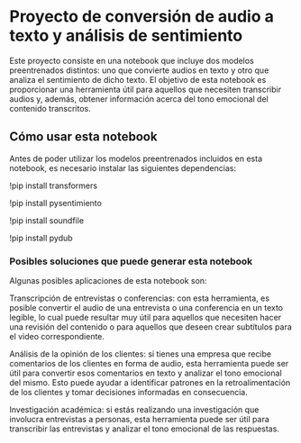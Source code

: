 # Proyecto de conversión de audio a texto y análisis de sentimiento

Este proyecto consiste en una notebook que incluye dos modelos preentrenados distintos: uno que convierte audios en texto y otro que analiza el sentimiento de dicho texto.
El objetivo de esta notebook es proporcionar una herramienta útil para aquellos que necesiten transcribir audios y, además, obtener información acerca del tono emocional del contenido transcritos.

## Cómo usar esta notebook
Antes de poder utilizar los modelos preentrenados incluidos en esta notebook, es necesario instalar las siguientes dependencias:

!pip install transformers 

!pip install pysentimiento

!pip install soundfile

!pip install pydub

### Posibles soluciones que puede generar esta notebook

Algunas posibles aplicaciones de esta notebook son:

Transcripción de entrevistas o conferencias: con esta herramienta, es posible convertir el audio de una entrevista o una conferencia en un texto legible, lo cual puede resultar muy útil para aquellos que necesiten hacer una revisión del contenido o para aquellos que deseen crear subtítulos para el video correspondiente.

Análisis de la opinión de los clientes: si tienes una empresa que recibe comentarios de los clientes en forma de audio, esta herramienta puede ser útil para convertir esos comentarios en texto y analizar el tono emocional del mismo. Esto puede ayudar a identificar patrones en la retroalimentación de los clientes y tomar decisiones informadas en consecuencia.

Investigación académica: si estás realizando una investigación que involucra entrevistas a personas, esta herramienta puede ser útil para transcribir las entrevistas y analizar el tono emocional de las respuestas.
